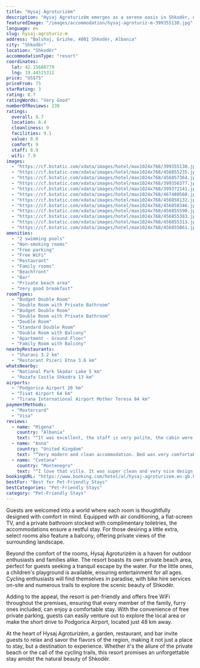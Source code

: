```yaml
---
title: "Hysaj Agroturizëm"
description: "Hysaj Agroturizëm emerges as a serene oasis in Shkodër, offering a unique blend of natural beauty and modern comforts."
featuredImage: "/images/accommodation/hysaj-agroturiz-m-399355130.jpg"
language: en
slug: hysaj-agroturiz-m
address: "Balshaj, Grizhe, 4001 Shkodër, Albania"
city: "Shkodër"
location: "Shkodër"
accommodationType: "resort"
coordinates:
  lat: 42.15688779
  lng: 19.44515311
price: "US$75"
priceFrom: 75
starRating: 3
rating: 8.7
ratingWords: "Very Good"
numberOfReviews: 239
ratings:
  overall: 8.7
  location: 8.4
  cleanliness: 9
  facilities: 9.1
  value: 8.8
  comfort: 9
  staff: 8.9
  wifi: 7.9
images:
  - "https://cf.bstatic.com/xdata/images/hotel/max1024x768/399355130.jpg?k=87613b2155cc747f9d83f1c8b019ceeea51bc21907ab51a6155fea2d40468a3a&o=&hp=1"
  - "https://cf.bstatic.com/xdata/images/hotel/max1024x768/456855235.jpg?k=a4d7f8ad7a99c730361b30dd1c7d9e6d632b2cbae1ce6008ae51c5e23cbc6757&o=&hp=1"
  - "https://cf.bstatic.com/xdata/images/hotel/max1024x768/456857364.jpg?k=b042268a0591d619757eb10b90399ef7eb34b26900ec603461958133ee46be39&o=&hp=1"
  - "https://cf.bstatic.com/xdata/images/hotel/max1024x768/399356377.jpg?k=d15bfe8a7f193208efe95d95bf51288c4ff5c27bb7a2f5143df6235c62fcf3cb&o=&hp=1"
  - "https://cf.bstatic.com/xdata/images/hotel/max1024x768/399372141.jpg?k=2c45d579e3d424f4a21e9cc46a535b087f7053e3d3d09ee9285a4ab85813bfab&o=&hp=1"
  - "https://cf.bstatic.com/xdata/images/hotel/max1024x768/467480560.jpg?k=ee7f228d2b7207ca2e4692afa47b5bf537e0d5d47f6e13bde75923b39d647acb&o=&hp=1"
  - "https://cf.bstatic.com/xdata/images/hotel/max1024x768/456858132.jpg?k=c525898b62a1cb254335f607a176104f452c7446d7ceffa159734654238ab019&o=&hp=1"
  - "https://cf.bstatic.com/xdata/images/hotel/max1024x768/456858346.jpg?k=433d6b097f6dba42df2222ad6fb983553d52ed7ef52e082ee2eca9db89cf69b5&o=&hp=1"
  - "https://cf.bstatic.com/xdata/images/hotel/max1024x768/456855590.jpg?k=0aa651a1a8281e3acff49da44e4b774392a35035470a0f753faa6aa4d0b36161&o=&hp=1"
  - "https://cf.bstatic.com/xdata/images/hotel/max1024x768/456855383.jpg?k=f5ea34dfca83222e9a1e74a9c348e7b90877b202d33cd335b6b20b0e33038c3e&o=&hp=1"
  - "https://cf.bstatic.com/xdata/images/hotel/max1024x768/456855313.jpg?k=941ed9fb95ec98159d762fd9d44acb8393f7c69aaa154d4bb6c380101708c1c2&o=&hp=1"
  - "https://cf.bstatic.com/xdata/images/hotel/max1024x768/456855061.jpg?k=ced2a0838fc35c1548578410b225a6468d5ef36cb5d5f85ee1cfac7ffecaf8f7&o=&hp=1"
amenities:
  - "2 swimming pools"
  - "Non-smoking rooms"
  - "Free parking"
  - "Free WiFi"
  - "Restaurant"
  - "Family rooms"
  - "Beachfront"
  - "Bar"
  - "Private beach area"
  - "Very good breakfast"
roomTypes:
  - "Budget Double Room"
  - "Double Room with Private Bathroom"
  - "Budget Double Room"
  - "Double Room with Private Bathroom"
  - "Double Room"
  - "Standard Double Room"
  - "Double Room with Balcony"
  - "Apartment - Ground Floor"
  - "Family Room with Balcony"
nearbyRestaurants:
  - "Sharani 3.2 km"
  - "Restorant Piceri Etna 3.6 km"
whatsNearby:
  - "National Park Skadar Lake 5 km"
  - "Rozafa Castle Shkodra 13 km"
airports:
  - "Podgorica Airport 26 km"
  - "Tivat Airport 64 km"
  - "Tirana International Airport Mother Teresa 84 km"
paymentMethods:
  - "Mastercard"
  - "Visa"
reviews:
  - name: "Migena"
    country: "Albania"
    text: "“It was excellent, the staff is very polite, the cabin were we stayed was very clean , comfortable. Excelent for vacation and a weekend escape”"
  - name: "Anna"
    country: "United Kingdom"
    text: "“Very modern and clean accommodation. Bed was very comfortable . We loved the access to the lake.”"
  - name: "Cvetana"
    country: "Montenegro"
    text: "“I love that villa. It was super clean and very nice design everything was perfect!”"
bookingURL: "https://www.booking.com/hotel/al/hysaj-agroturizem.en-gb.html?aid=8035640"
bestFor: "Best for Pet-Friendly Stays"
bestCategories: "Pet-Friendly Stays"
category: "Pet-Friendly Stays"
---
```


Guests are welcomed into a world where each room is thoughtfully designed with comfort in mind. Equipped with air conditioning, a flat-screen TV, and a private bathroom stocked with complimentary toiletries, the accommodations ensure a restful stay. For those desiring a little extra, select rooms also feature a balcony, offering private views of the surrounding landscape.

Beyond the comfort of the rooms, Hysaj Agroturizëm is a haven for outdoor enthusiasts and families alike. The resort boasts its own private beach area, perfect for guests seeking a tranquil escape by the water. For the little ones, a children's playground is available, ensuring entertainment for all ages. Cycling enthusiasts will find themselves in paradise, with bike hire services on-site and numerous trails to explore the scenic beauty of Shkodër.

Adding to the appeal, the resort is pet-friendly and offers free WiFi throughout the premises, ensuring that every member of the family, furry ones included, can enjoy a comfortable stay. With the convenience of free private parking, guests can easily venture out to explore the local area or make the short drive to Podgorica Airport, located just 48 km away.

At the heart of Hysaj Agroturizëm, a garden, restaurant, and bar invite guests to relax and savor the flavors of the region, making it not just a place to stay, but a destination to experience. Whether it's the allure of the private beach or the call of the cycling trails, this resort promises an unforgettable stay amidst the natural beauty of Shkodër.
